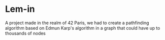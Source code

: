 # Lem-in
A project made in the realm of 42 Paris, we had to create a pathfinding algorithm based on Edmun Karp's algorithm in a graph that could have up to thousands of nodes
